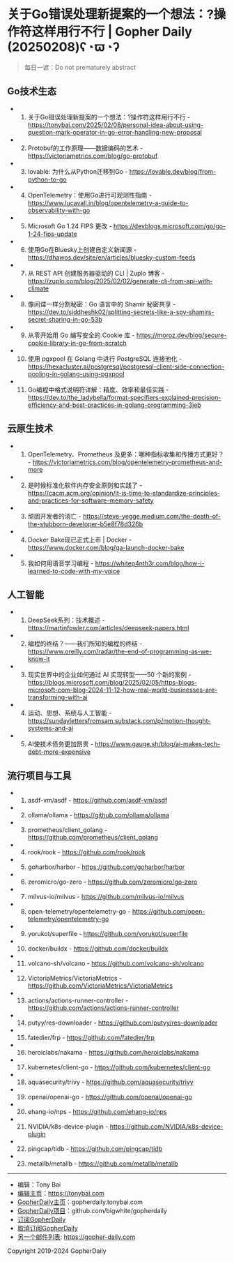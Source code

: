 # 关于Go错误处理新提案的一个想法：?操作符这样用行不行 | Gopher Daily (20250208)ʕ◔ϖ◔ʔ

>每日一谚：Do not prematurely abstract

## Go技术生态


- 1. 关于Go错误处理新提案的一个想法：?操作符这样用行不行 - https://tonybai.com/2025/02/08/personal-idea-about-using-question-mark-operator-in-go-error-handling-new-proposal

- 2. Protobuf的工作原理——数据编码的艺术 - https://victoriametrics.com/blog/go-protobuf

- 3. lovable: 为什么从Python迁移到Go - https://lovable.dev/blog/from-python-to-go

- 4. OpenTelemetry：使用Go进行可观测性指南 - https://www.lucavall.in/blog/opentelemetry-a-guide-to-observability-with-go

- 5. Microsoft Go 1.24 FIPS 更改 - https://devblogs.microsoft.com/go/go-1-24-fips-update

- 6. 使用Go在Bluesky上创建自定义新闻源 - https://dhawos.dev/site/en/articles/bluesky-custom-feeds

- 7. 从 REST API 创建服务器驱动的 CLI | Zuplo 博客 - https://zuplo.com/blog/2025/02/02/generate-cli-from-api-with-climate

- 8. 像间谍一样分割秘密：Go 语言中的 Shamir 秘密共享 - https://dev.to/siddheshk02/splitting-secrets-like-a-spy-shamirs-secret-sharing-in-go-53b

- 9. 从零开始用 Go 编写安全的 Cookie 库 - https://moroz.dev/blog/secure-cookie-library-in-go-from-scratch

- 10. 使用 pgxpool 在 Golang 中进行 PostgreSQL 连接池化 - https://hexacluster.ai/postgresql/postgresql-client-side-connection-pooling-in-golang-using-pgxpool

- 11. Go编程中格式说明符详解：精度、效率和最佳实践 - https://dev.to/the_ladybella/format-specifiers-explained-precision-efficiency-and-best-practices-in-golang-programming-3jeb


## 云原生技术


- 1. OpenTelemetry、Prometheus 及更多：哪种指标收集和传播方式更好？ - https://victoriametrics.com/blog/opentelemetry-prometheus-and-more

- 2. 是时候标准化软件内存安全原则和实践了 - https://cacm.acm.org/opinion/it-is-time-to-standardize-principles-and-practices-for-software-memory-safety

- 3. 顽固开发者的消亡 - https://steve-yegge.medium.com/the-death-of-the-stubborn-developer-b5e8f78d326b

- 4. Docker Bake现已正式上市 | Docker - https://www.docker.com/blog/ga-launch-docker-bake

- 5. 我如何用语音学习编程 - https://whitep4nth3r.com/blog/how-i-learned-to-code-with-my-voice


## 人工智能


- 1. DeepSeek系列：技术概述 - https://martinfowler.com/articles/deepseek-papers.html

- 2. 编程的终结？——我们所知的编程的终结 - https://www.oreilly.com/radar/the-end-of-programming-as-we-know-it

- 3. 现实世界中的企业如何通过 AI 实现转型——50 个新的案例 - https://blogs.microsoft.com/blog/2025/02/05/https-blogs-microsoft-com-blog-2024-11-12-how-real-world-businesses-are-transforming-with-ai

- 4. 运动、思想、系统与人工智能 - https://sundaylettersfromsam.substack.com/p/motion-thought-systems-and-ai

- 5. AI使技术债务更加昂贵 - https://www.gauge.sh/blog/ai-makes-tech-debt-more-expensive


## 流行项目与工具


- 1. asdf-vm/asdf - https://github.com/asdf-vm/asdf

- 2. ollama/ollama - https://github.com/ollama/ollama

- 3. prometheus/client_golang - https://github.com/prometheus/client_golang

- 4. rook/rook - https://github.com/rook/rook

- 5. goharbor/harbor - https://github.com/goharbor/harbor

- 6. zeromicro/go-zero - https://github.com/zeromicro/go-zero

- 7. milvus-io/milvus - https://github.com/milvus-io/milvus

- 8. open-telemetry/opentelemetry-go - https://github.com/open-telemetry/opentelemetry-go

- 9. yorukot/superfile - https://github.com/yorukot/superfile

- 10. docker/buildx - https://github.com/docker/buildx

- 11. volcano-sh/volcano - https://github.com/volcano-sh/volcano

- 12. VictoriaMetrics/VictoriaMetrics - https://github.com/VictoriaMetrics/VictoriaMetrics

- 13. actions/actions-runner-controller - https://github.com/actions/actions-runner-controller

- 14. putyy/res-downloader - https://github.com/putyy/res-downloader

- 15. fatedier/frp - https://github.com/fatedier/frp

- 16. heroiclabs/nakama - https://github.com/heroiclabs/nakama

- 17. kubernetes/client-go - https://github.com/kubernetes/client-go

- 18. aquasecurity/trivy - https://github.com/aquasecurity/trivy

- 19. openai/openai-go - https://github.com/openai/openai-go

- 20. ehang-io/nps - https://github.com/ehang-io/nps

- 21. NVIDIA/k8s-device-plugin - https://github.com/NVIDIA/k8s-device-plugin

- 22. pingcap/tidb - https://github.com/pingcap/tidb

- 23. metallb/metallb - https://github.com/metallb/metallb


----

- 编辑：Tony Bai
- [编辑主页](https://tonybai.com)：https://tonybai.com
- [GopherDaily主页](https://gopherdaily.tonybai.com)：gopherdaily.tonybai.com
- [GopherDaily项目](https://github.com/bigwhite/gopherdaily)：github.com/bigwhite/gopherdaily
- [订阅GopherDaily](https://gopherdaily.tonybai.com/subscribe)
- [取消订阅GopherDaily](https://gopherdaily.tonybai.com/unsubscribe)
- [另一个邮件列表](https://gopher-daily.com): https://gopher-daily.com

Copyright 2019-2024 GopherDaily
